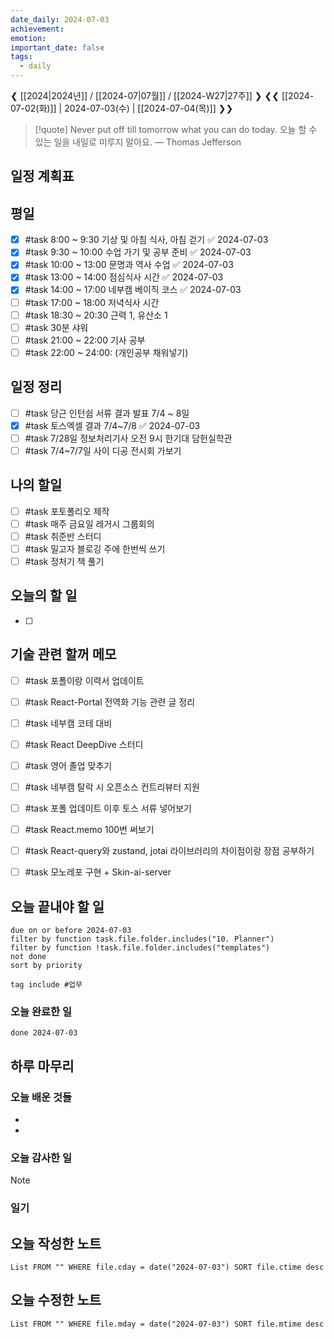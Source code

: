 ```yaml
---
date_daily: 2024-07-03
achievement: 
emotion: 
important_date: false
tags:
  - daily
---
```

❮ [[2024|2024년]] / [[2024-07|07월]] / [[2024-W27|27주]] ❯
❮❮ [[2024-07-02(화)]] | 2024-07-03(수) | [[2024-07-04(목)]] ❯❯

> [!quote] Never put off till tomorrow what you can do today.
> 오늘 할 수 있는 일을 내일로 미루지 말아요.
> — Thomas Jefferson

## 일정 계획표
## 평일

- [x] #task 8:00 ~ 9:30 기상 및 아침 식사, 아침 걷기 ✅ 2024-07-03
- [x] #task 9:30 ~ 10:00 수업 가기 및 공부 준비 ✅ 2024-07-03
- [x] #task 10:00 ~ 13:00 문명과 역사 수업 ✅ 2024-07-03
- [x] #task 13:00 ~ 14:00 점심식사 시간 ✅ 2024-07-03
- [x] #task 14:00 ~ 17:00 네부캠 베이직 코스 ✅ 2024-07-03
- [ ] #task 17:00 ~ 18:00 저녁식사 시간
- [ ] #task 18:30 ~ 20:30 근력 1, 유산소 1
- [ ] #task 30분 샤워
- [ ] #task 21:00 ~ 22:00 기사 공부
- [ ] #task 22:00 ~ 24:00: (개인공부 채워넣기)

## 일정 정리
- [ ] #task 당근 인턴쉽 서류 결과 발표 7/4 ~ 8일
- [x] #task 토스엑셀 결과 7/4~7/8 ✅ 2024-07-03
- [ ] #task 7/28일 정보처리기사 오전 9시 한기대 담헌실학관
- [ ] #task 7/4~7/7일 사이 디공 전시회 가보기

 ## 나의 할일

- [ ] #task 포토폴리오 제작
- [ ] #task 매주 금요일 레거시 그룹회의
- [ ] #task 취준반 스터디
- [ ] #task 밀고자 블로깅 주에 한번씩 쓰기
- [ ] #task 정처기 책 풀기

## 오늘의 할 일
- [ ] 

## 기술 관련 할꺼 메모

- [ ] #task 포폴이랑 이력서 업데이트
- [ ] #task React-Portal 전역화 기능 관련 글 정리
- [ ] #task 네부캠 코테 대비
- [ ] #task React DeepDive 스터디
- [ ] #task 영어 졸업 맞추기
- [ ] #task 네부캠 탈락 시 오픈소스 컨트리뷰터 지원
- [ ] #task 포폴 업데이트 이후 토스 서류 넣어보기
- [ ] #task React.memo 100번 써보기
- [ ] #task React-query와 zustand, jotai 라이브러리의 차이점이랑 장점 공부하기
- [ ] #task 모노레포 구현 + Skin-ai-server


## 오늘 끝내야 할 일
```tasks
due on or before 2024-07-03
filter by function task.file.folder.includes("10. Planner")
filter by function !task.file.folder.includes("templates")
not done
sort by priority
```
```tasks
tag include #업무 
```


### 오늘 완료한 일
```tasks
done 2024-07-03
```

## 하루 마무리
### 오늘 배운 것들
- 
- 
### 오늘 감사한 일
>[!note]
>
### 일기

## 오늘 작성한 노트
```dataview
List FROM "" WHERE file.cday = date("2024-07-03") SORT file.ctime desc

```

## 오늘 수정한 노트
```dataview
List FROM "" WHERE file.mday = date("2024-07-03") SORT file.mtime desc


```
